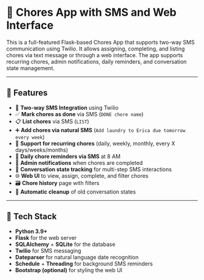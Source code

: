 # 🧹 Chores App with SMS and Web Interface

This is a full-featured Flask-based Chores App that supports two-way SMS communication using Twilio. It allows assigning, completing, and listing chores via text message or through a web interface. The app supports recurring chores, admin notifications, daily reminders, and conversation state management.

---

## 🚀 Features

- 📱 **Two-way SMS Integration** using Twilio
- ✅ **Mark chores as done** via SMS (`DONE chore name`)
- 📋 **List chores** via SMS (`LIST`)
- ➕ **Add chores via natural SMS** (`Add laundry to Erica due tomorrow every week`)
- 🔁 **Support for recurring chores** (daily, weekly, monthly, every X days/weeks/months)
- 🔔 **Daily chore reminders via SMS** at 8 AM
- 🛂 **Admin notifications** when chores are completed
- 🧠 **Conversation state tracking** for multi-step SMS interactions
- 🌐 **Web UI** to view, assign, complete, and filter chores
- 🗃️ **Chore history** page with filters
- 🧼 **Automatic cleanup** of old conversation states

---

## 🧱 Tech Stack

- **Python 3.9+**
- **Flask** for the web server
- **SQLAlchemy** + **SQLite** for the database
- **Twilio** for SMS messaging
- **Dateparser** for natural language date recognition
- **Schedule** + **Threading** for background SMS reminders
- **Bootstrap (optional)** for styling the web UI
